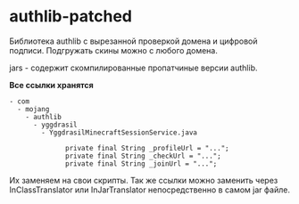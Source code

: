 # authlib-patched
Библиотека authlib с вырезанной проверкой домена и цифровой подписи.
Подгружать скины можно с любого домена.


jars - содержит скомпилированные пропатчиные версии authlib.

__Все ссылки хранятся__ 
```
- com
  - mojang
    - authlib
      - yggdrasil
        - YggdrasilMinecraftSessionService.java
        
              private final String _profileUrl = "...";
              private final String _checkUrl = "...";
              private final String _joinUrl = "...";
```
Их заменяем на свои скрипты.
Так же ссылки можно заменить через InClassTranslator или InJarTranslator непосредственно в самом jar файле.

